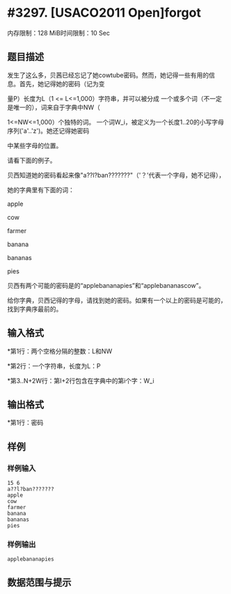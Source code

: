 # #3297. [USACO2011 Open]forgot

内存限制：128 MiB时间限制：10 Sec

## 题目描述

发生了这么多，贝茜已经忘记了她cowtube密码。然而，她记得一些有用的信息。首先，她记得她的密码（记为变

量P）长度为L（1 <= L<=1,000）字符串，并可以被分成 一个或多个词（不一定是唯一的），词来自于字典中NW（

1<=NW<=1,000）个独特的词。 一个词W_i，被定义为一个长度1..20的小写字母序列('a'..'z')。她还记得她密码

中某些字母的位置。

请看下面的例子。

贝西知道她的密码看起来像"a??l?ban???????"（'？'代表一个字母，她不记得）， 

她的字典里有下面的词： 

apple 

cow 

farmer 

banana 

bananas 

pies 

贝西有两个可能的密码是的&ldquo;applebananapies&rdquo;和&ldquo;applebananascow&rdquo;。 

给你字典，贝西记得的字母，请找到她的密码。如果有一个以上的密码是可能的，找到字典序最前的。 

## 输入格式

*第1行：两个空格分隔的整数：L和NW 

*第2行：一个字符串，长度为L：P 

*第3..N+2W行：第I+2行包含在字典中的第i个字：W_i

## 输出格式

*第1行：密码

## 样例

### 样例输入

    
    15 6
    a??l?ban???????
    apple
    cow
    farmer
    banana
    bananas
    pies
    

### 样例输出

    
    applebananapies
    

## 数据范围与提示

